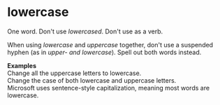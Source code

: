 # lowercase

One word. Don't use *lowercased*. Don't use as a verb.

When using *lowercase* and *uppercase* together, don't use a suspended hyphen (as in *upper- and lowercase*). Spell out both words instead. 

**Examples**  
Change all the uppercase letters to lowercase.  
Change the case of both lowercase and uppercase letters.  
Microsoft uses sentence-style capitalization, meaning most words are lowercase.
